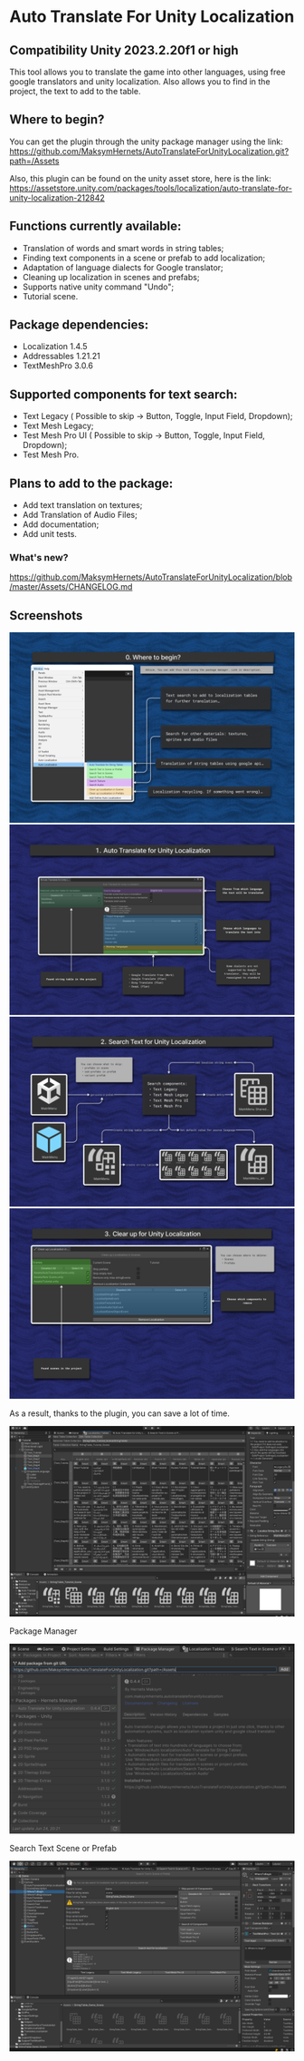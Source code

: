 # Auto Translate For Unity Localization
## Compatibility Unity 2023.2.20f1 or high

This tool allows you to translate the game into other languages, using free google translators and unity localization. Also allows you to find in the project, the text to add to the table.

## Where to begin?
You can get the plugin through the unity package manager using the link:
https://github.com/MaksymHernets/AutoTranslateForUnityLocalization.git?path=/Assets

Also, this plugin can be found on the unity asset store, here is the link:  
https://assetstore.unity.com/packages/tools/localization/auto-translate-for-unity-localization-212842

## Functions currently available:
- Translation of words and smart words in string tables;
- Finding text components in a scene or prefab to add localization;
- Adaptation of language dialects for Google translator;
- Cleaning up localization in scenes and prefabs;
- Supports native unity command "Undo";
- Tutorial scene.

## Package dependencies:
- Localization 1.4.5
- Addressables 1.21.21
- TextMeshPro 3.0.6

## Supported components for text search:
- Text Legacy ( Possible to skip -> Button, Toggle, Input Field, Dropdown);
- Text Mesh Legacy;
- Test Mesh Pro UI ( Possible to skip -> Button, Toggle, Input Field, Dropdown);
- Test Mesh Pro.

## Plans to add to the package:
- Add text translation on textures;
- Add Translation of Audio Files;
- Add documentation;
- Add unit tests.

### What's new?  
https://github.com/MaksymHernets/AutoTranslateForUnityLocalization/blob/master/Assets/CHANGELOG.md

## Screenshots

![GitHub Logo](/Screenshots/Screenshots0.png)
![GitHub Logo](/Screenshots/Screenshots1.png)
![GitHub Logo](/Screenshots/Screenshots2.png)
![GitHub Logo](/Screenshots/Screenshots3.png)

As a result, thanks to the plugin, you can save a lot of time.

![GitHub Logo](/Screenshots/ResultStringTable.png)

Package Manager

![GitHub Logo](/Screenshots/PackageManager.png)

Search Text Scene or Prefab

![GitHub Logo](/Screenshots/SearchTextSceneWIndow.png)
